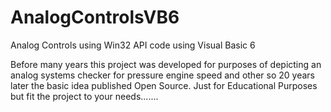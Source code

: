 # AnalogControlsVB6
Analog Controls using Win32 API code using Visual Basic 6

Before many years this project was developed for purposes of depicting an analog systems checker for pressure engine speed and other so 20 years later the basic idea published Open Source.
Just for Educational Purposes but fit the project to your needs.......

